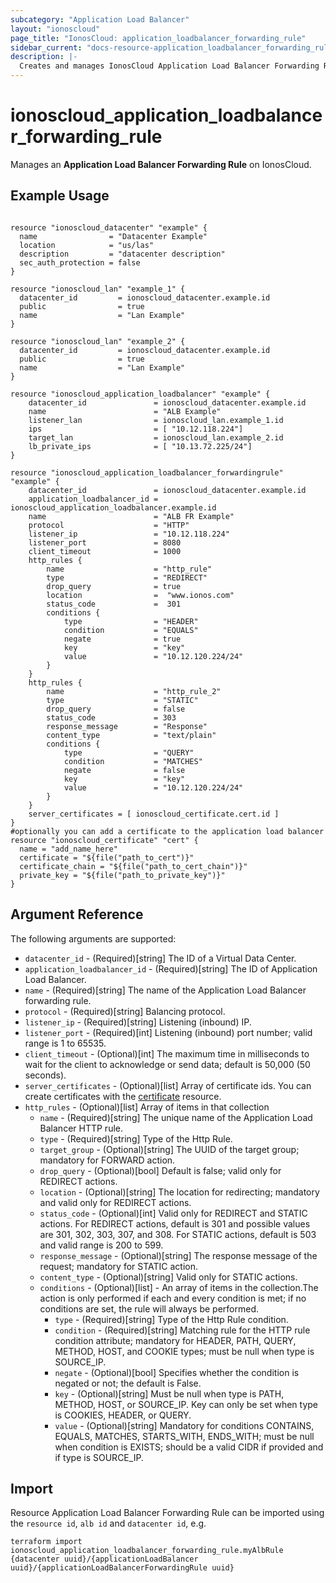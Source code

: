 ```yaml
---
subcategory: "Application Load Balancer"
layout: "ionoscloud"
page_title: "IonosCloud: application_loadbalancer_forwarding_rule"
sidebar_current: "docs-resource-application_loadbalancer_forwarding_rule"
description: |-
  Creates and manages IonosCloud Application Load Balancer Forwarding Rule.
---
```


# ionoscloud_application_loadbalancer_forwarding_rule

Manages an **Application Load Balancer Forwarding Rule** on IonosCloud.

## Example Usage

```hcl

resource "ionoscloud_datacenter" "example" {
  name                = "Datacenter Example"
  location            = "us/las"
  description         = "datacenter description"
  sec_auth_protection = false
}

resource "ionoscloud_lan" "example_1" {
  datacenter_id         = ionoscloud_datacenter.example.id
  public                = true
  name                  = "Lan Example"
}

resource "ionoscloud_lan" "example_2" {
  datacenter_id         = ionoscloud_datacenter.example.id
  public                = true
  name                  = "Lan Example"
}

resource "ionoscloud_application_loadbalancer" "example" {
    datacenter_id               = ionoscloud_datacenter.example.id
    name                        = "ALB Example"
    listener_lan                = ionoscloud_lan.example_1.id
    ips                         = [ "10.12.118.224"]
    target_lan                  = ionoscloud_lan.example_2.id
    lb_private_ips              = [ "10.13.72.225/24"]
}

resource "ionoscloud_application_loadbalancer_forwardingrule" "example" {
    datacenter_id               = ionoscloud_datacenter.example.id
    application_loadbalancer_id = ionoscloud_application_loadbalancer.example.id
    name                        = "ALB FR Example"
    protocol                    = "HTTP"
    listener_ip                 = "10.12.118.224"
    listener_port               = 8080
    client_timeout              = 1000
    http_rules {
        name                    = "http_rule"
        type                    = "REDIRECT"
        drop_query              = true
        location                =  "www.ionos.com"
        status_code             =  301
        conditions {
            type                = "HEADER"
            condition           = "EQUALS"
            negate              = true
            key                 = "key"
            value               = "10.12.120.224/24"
        }
    }
    http_rules {
        name                    = "http_rule_2"
        type                    = "STATIC"
        drop_query              = false
        status_code             = 303
        response_message        = "Response"
        content_type            = "text/plain"
        conditions {
            type                = "QUERY"
            condition           = "MATCHES"
            negate              = false
            key                 = "key"
            value               = "10.12.120.224/24"
        }
    }
    server_certificates = [ ionoscloud_certificate.cert.id ]
}
#optionally you can add a certificate to the application load balancer
resource "ionoscloud_certificate" "cert" {
  name = "add_name_here"
  certificate = "${file("path_to_cert")}"
  certificate_chain = "${file("path_to_cert_chain")}"
  private_key = "${file("path_to_private_key")}"
}
```

## Argument Reference

The following arguments are supported:

- `datacenter_id` - (Required)[string] The ID of a Virtual Data Center.
- `application_loadbalancer_id` - (Required)[string] The ID of Application Load Balancer.
- `name` - (Required)[string] The name of the Application Load Balancer forwarding rule.
- `protocol` - (Required)[string] Balancing protocol.
- `listener_ip` - (Required)[string] Listening (inbound) IP.
- `listener_port` - (Required)[int] Listening (inbound) port number; valid range is 1 to 65535.
- `client_timeout` - (Optional)[int] The maximum time in milliseconds to wait for the client to acknowledge or send data; default is 50,000 (50 seconds).
- `server_certificates` - (Optional)[list] Array of certificate ids. You can create certificates with the [certificate](certificate.md) resource.
- `http_rules` - (Optional)[list] Array of items in that collection
  - `name` - (Required)[string] The unique name of the Application Load Balancer HTTP rule.
  - `type` - (Required)[string] Type of the Http Rule.
  - `target_group` - (Optional)[string] The UUID of the target group; mandatory for FORWARD action.
  - `drop_query` - (Optional)[bool] Default is false; valid only for REDIRECT actions.
  - `location` - (Optional)[string] The location for redirecting; mandatory and valid only for REDIRECT actions.
  - `status_code` - (Optional)[int] Valid only for REDIRECT and STATIC actions. For REDIRECT actions, default is 301 and possible values are 301, 302, 303, 307, and 308. For STATIC actions, default is 503 and valid range is 200 to 599.
  - `response_message` - (Optional)[string] The response message of the request; mandatory for STATIC action.
  - `content_type` - (Optional)[string] Valid only for STATIC actions.
  - `conditions` - (Optional)[list] - An array of items in the collection.The action is only performed if each and every condition is met; if no conditions are set, the rule will always be performed.
    - `type` - (Required)[string] Type of the Http Rule condition.
    - `condition` - (Required)[string] Matching rule for the HTTP rule condition attribute; mandatory for HEADER, PATH, QUERY, METHOD, HOST, and COOKIE types; must be null when type is SOURCE_IP.
    - `negate` - (Optional)[bool] Specifies whether the condition is negated or not; the default is False.
    - `key` - (Optional)[string] Must be null when type is PATH, METHOD, HOST, or SOURCE_IP. Key can only be set when type is COOKIES, HEADER, or QUERY.
    - `value` - (Optional)[string] Mandatory for conditions CONTAINS, EQUALS, MATCHES, STARTS_WITH, ENDS_WITH; must be null when condition is EXISTS; should be a valid CIDR if provided and if type is SOURCE_IP.

## Import

Resource Application Load Balancer Forwarding Rule can be imported using the `resource id`, `alb id` and `datacenter id`, e.g.

```shell
terraform import ionoscloud_application_loadbalancer_forwarding_rule.myAlbRule {datacenter uuid}/{applicationLoadBalancer uuid}/{applicationLoadBalancerForwardingRule uuid}
```
